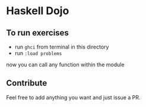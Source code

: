 # Haskell Dojo

## To run exercises
- run `ghci` from terminal in this directory
- run `:load problems`

now you can call any function within the module

## Contribute
Feel free to add anything you want and just issue a PR.


